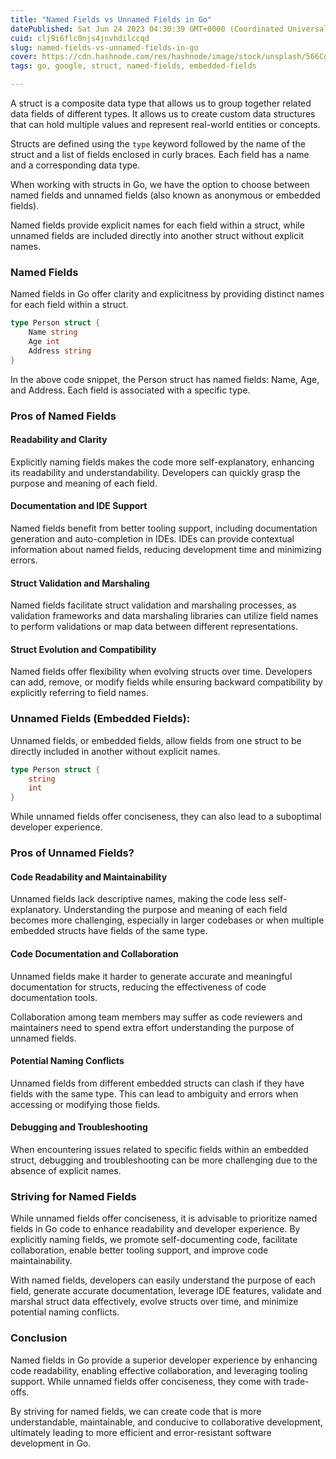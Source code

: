 ```yaml
---
title: "Named Fields vs Unnamed Fields in Go"
datePublished: Sat Jun 24 2023 04:30:39 GMT+0000 (Coordinated Universal Time)
cuid: clj9i6flc0njs4jnvhdilccqd
slug: named-fields-vs-unnamed-fields-in-go
cover: https://cdn.hashnode.com/res/hashnode/image/stock/unsplash/566CgCRSNCk/upload/310d049e4b7b7de21b16facf35fb5aca.jpeg
tags: go, google, struct, named-fields, embedded-fields

---
```


A struct is a composite data type that allows us to group together related data fields of different types. It allows us to create custom data structures that can hold multiple values and represent real-world entities or concepts.

Structs are defined using the `type` keyword followed by the name of the struct and a list of fields enclosed in curly braces. Each field has a name and a corresponding data type.

When working with structs in Go, we have the option to choose between named fields and unnamed fields (also known as anonymous or embedded fields).

Named fields provide explicit names for each field within a struct, while unnamed fields are included directly into another struct without explicit names.

### Named Fields

Named fields in Go offer clarity and explicitness by providing distinct names for each field within a struct.

```go
type Person struct { 
    Name string 
    Age int 
    Address string 
}
```

In the above code snippet, the Person struct has named fields: Name, Age, and Address. Each field is associated with a specific type.

### Pros of Named Fields

#### Readability and Clarity

Explicitly naming fields makes the code more self-explanatory, enhancing its readability and understandability. Developers can quickly grasp the purpose and meaning of each field.

#### Documentation and IDE Support

Named fields benefit from better tooling support, including documentation generation and auto-completion in IDEs. IDEs can provide contextual information about named fields, reducing development time and minimizing errors.

#### Struct Validation and Marshaling

Named fields facilitate struct validation and marshaling processes, as validation frameworks and data marshaling libraries can utilize field names to perform validations or map data between different representations.

#### Struct Evolution and Compatibility

Named fields offer flexibility when evolving structs over time. Developers can add, remove, or modify fields while ensuring backward compatibility by explicitly referring to field names.

### Unnamed Fields (Embedded Fields):

Unnamed fields, or embedded fields, allow fields from one struct to be directly included in another without explicit names.

```go
type Person struct { 
    string 
    int 
}
```

While unnamed fields offer conciseness, they can also lead to a suboptimal developer experience.

### Pros of Unnamed Fields?

#### Code Readability and Maintainability

Unnamed fields lack descriptive names, making the code less self-explanatory. Understanding the purpose and meaning of each field becomes more challenging, especially in larger codebases or when multiple embedded structs have fields of the same type.

#### Code Documentation and Collaboration

Unnamed fields make it harder to generate accurate and meaningful documentation for structs, reducing the effectiveness of code documentation tools.

Collaboration among team members may suffer as code reviewers and maintainers need to spend extra effort understanding the purpose of unnamed fields.

#### Potential Naming Conflicts

Unnamed fields from different embedded structs can clash if they have fields with the same type. This can lead to ambiguity and errors when accessing or modifying those fields.

#### Debugging and Troubleshooting

When encountering issues related to specific fields within an embedded struct, debugging and troubleshooting can be more challenging due to the absence of explicit names.

### Striving for Named Fields

While unnamed fields offer conciseness, it is advisable to prioritize named fields in Go code to enhance readability and developer experience. By explicitly naming fields, we promote self-documenting code, facilitate collaboration, enable better tooling support, and improve code maintainability.

With named fields, developers can easily understand the purpose of each field, generate accurate documentation, leverage IDE features, validate and marshal struct data effectively, evolve structs over time, and minimize potential naming conflicts.

### Conclusion

Named fields in Go provide a superior developer experience by enhancing code readability, enabling effective collaboration, and leveraging tooling support. While unnamed fields offer conciseness, they come with trade-offs.

By striving for named fields, we can create code that is more understandable, maintainable, and conducive to collaborative development, ultimately leading to more efficient and error-resistant software development in Go.